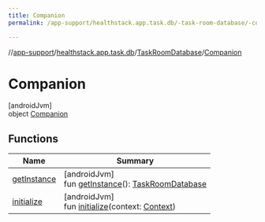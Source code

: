 ```yaml
---
title: Companion
permalink: /app-support/healthstack.app.task.db/-task-room-database/-companion/index.html

---
```

//[app-support](../../../../index.html)/[healthstack.app.task.db](../../index.html)/[TaskRoomDatabase](../index.html)/[Companion](index.html)



# Companion



[androidJvm]\
object [Companion](index.html)



## Functions


| Name | Summary |
|---|---|
| [getInstance](get-instance.html) | [androidJvm]<br>fun [getInstance](get-instance.html)(): [TaskRoomDatabase](../index.html) |
| [initialize](initialize.html) | [androidJvm]<br>fun [initialize](initialize.html)(context: [Context](https://developer.android.com/reference/kotlin/android/content/Context.html)) |

